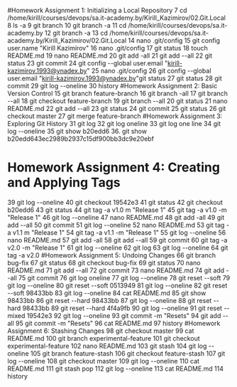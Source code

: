 #Homework Assignment 1: Initializing a Local Repository
    7  cd /home/kirill/courses/devops/sa.it-academy.by/Kirill_Kazimirov/02.Git.Local
    8  ls -a
    9  git branch
   10  git branch -a
   11  cd /home/kirill/courses/devops/sa.it-academy.by
   12  git branch -a
   13  cd /home/kirill/courses/devops/sa.it-academy.by/Kirill_Kazimirov/02.Git.Local
   14  nano .git/config
   15  git config user.name "Kirill Kazimirov"
   16  nano .git/config
   17  git status
   18  touch README.md
   19  nano README.md
   20  git add -all
   21  git add --all
   22  git status
   23  git commit
   24  git config --global user.email "kirill-kazimirov.1993@ynadex.by"
   25  nano .git/config
   26  git config --global user.email "kirill-kazimirov.1993@ynadex.by"git status
   27  git status
   28  git commit
   29  git log --oneline
   30  history
#Homework Assignment 2: Basic Version Control
15  git branch feature-branch
   16  git branch -all
   17  git branch --all
   18  git checkout feature-branch
   19  git branch --all
   20  git status
   21  nano README.md
   22  git add --all
   23  git status
   24  git commit
   25  git status
   26  git checkout master
   27  git merge feature-branch
#Homework Assignment 3: Exploring Git History
31  git log
   32  git log oneline
   33  git log one line
   34  git log --oneline
   35  git show b20edd6
36.  git show b20edd643ec2989b2937c15df900bb3dc9e20ebf
# Homework Assignment 4: Creating and Applying Tags
   39  git log --oneline
   40  git checkout 19542e3
   41  git status
   42  git checkout b20edd6
   43  git status
   44  git tag -a v1.0 m "Release 1"
   45  git tag -a v1.0 -m "Release 1"
   46  git log --oneline
   47  nano README.md
   48  git add -all
   49  git add --all
   50  git commit
   51  git log --oneline
   52  nano README.md
   53  git tag -a v1.1 m "Release 1"
   54  git tag -a v1.1 -m "Release 1"
   55  git log --oneline
   56  nano README.md
   57  git add -all
   58  git add --all
   59  git commit
   60  git tag -a v2.0 -m "Release 1"
   61  git log --oneline
   62  git log
   63  git log --oneline
   64  git tag -a  v2.0
#Homework Assignment 5: Undoing Changes
   66  git branch bug-fix
   67  git status
   68  git checkout bug-fix
   69  git status
   70  nano README.md
   71  git add --all
   72  git commit
   73  nano README.md
   74  git add --all
   75  git commit
   76  git log oneline
   77  git log --oneline
   78  git reset --soft
   79  git log --oneline
   80  git reset --soft 0513949
   81  git log --oneline
   82  git reset --soft 98433bb
   83  git log --oneline
   84  cat README.md
   85  git show 98433bb
   86  git reset --hard 98433bb
   87  git log --oneline
   88  git reset --hard 98433bb
   89  git reset --hard 4f4a9fb
   90  git log --oneline
   91  git reset --mixed 19542e3
   92  git log --oneline
   93  git commit -m "Resets"
   94  git add --all
   95  git commit -m "Resets"
   96  cat README.md
   97  history
#Homework Assignment 6: Stashing Changes
   98  git checkout master
   99  cat README.md
  100  git branch experimental-feature
  101  git checkout experimental-feature
  102  nano README.md
  103  git stash
  104  git log --oneline
  105  git branch feature-stash
  106  git checkout feature-stash
  107  git log --oneline
  108  git checkout master
  109  git log --oneline
  110  cat README.md
  111  git stash pop
  112  git log --oneline
  113  cat README.md
  114  history


